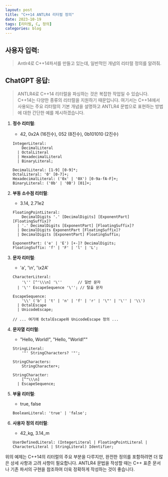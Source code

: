 ```yaml
---
layout: post
title: "C++14 ANTLR4 리터럴 정의"
date: 2023-10-19
tags: [리터럴, C, 정의]
categories: blog
---
```


## 사용자 입력:
> Antlr4로 C++14파서를 만들고 있는데, 일반적인 개념의 리터럴 정의를 알려줘.

## ChatGPT 응답:
> ANTLR4로 C++14 리터럴을 파싱하는 것은 복잡한 작업일 수 있습니다. C++14는 다양한 종류의 리터럴을 지원하기 때문입니다. 여기서는 C++14에서 사용되는 주요 리터럴의 기본 개념을 설명하고 ANTLR4 문법으로 표현하는 방법에 대한 간단한 예를 제시하겠습니다.

1. **정수 리터럴**:
   - 42, 0x2A (16진수), 052 (8진수), 0b101010 (2진수)

   ```antlr
   IntegerLiteral:
       DecimalLiteral
     | OctalLiteral
     | HexadecimalLiteral
     | BinaryLiteral;

   DecimalLiteral: [1-9] [0-9]*;
   OctalLiteral: '0' [0-7]+;
   HexadecimalLiteral: ('0x' | '0X') [0-9a-fA-F]+;
   BinaryLiteral: ('0b' | '0B') [01]+;
   ```

2. **부동 소수점 리터럴**:
   - 3.14, 2.71e2

   ```antlr
   FloatingPointLiteral:
       DecimalDigits '.' [DecimalDigits] [ExponentPart] [FloatingSuffix]?
     | '.' DecimalDigits [ExponentPart] [FloatingSuffix]?
     | DecimalDigits ExponentPart [FloatingSuffix]?
     | DecimalDigits [ExponentPart] FloatingSuffix;

   ExponentPart: ('e' | 'E') [+-]? DecimalDigits;
   FloatingSuffix: 'f' | 'F' | 'l' | 'L';
   ```

3. **문자 리터럴**:
   - 'a', '\n', '\x2A'

   ```antlr
   CharacterLiteral:
       '\'' [^'\\\n] '\''       // 일반 문자
     | '\'' EscapeSequence '\''; // 탈출 문자

   EscapeSequence:
       '\\' ('b' | 't' | 'n' | 'f' | 'r' | '\"' | '\'' | '\\')
     | OctalEscape
     | UnicodeEscape;

   // ... 여기에 OctalEscape와 UnicodeEscape 정의 ...
   ```

4. **문자열 리터럴**:
   - "Hello, World!", "Hello, \"World!\""

   ```antlr
   StringLiteral:
       '"' StringCharacters? '"';

   StringCharacters:
       StringCharacter+;

   StringCharacter:
       [^"\\\n]
     | EscapeSequence;
   ```

5. **부울 리터럴**:
   - true, false

   ```antlr
   BooleanLiteral: 'true' | 'false';
   ```

6. **사용자 정의 리터럴**:
   - 42_kg, 3.14_m

   ```antlr
   UserDefinedLiteral: (IntegerLiteral | FloatingPointLiteral | CharacterLiteral | StringLiteral) Identifier;
   ```

위의 예제는 C++14의 리터럴의 주요 부분을 다루지만, 완전한 정의를 포함하려면 더 많은 상세 사항과 고려 사항이 필요합니다. ANTLR4 문법을 작성할 때는 C++ 표준 문서나 기존 파서의 구현을 참조하여 더욱 정확하게 작성하는 것이 좋습니다.

